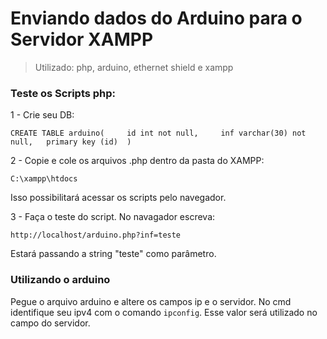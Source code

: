 # Enviando dados do Arduino para o Servidor XAMPP

> Utilizado: php, arduino, ethernet shield e xampp

### Teste os Scripts php:
1 - Crie seu DB:  

`
CREATE TABLE arduino(    
  id int not null,    
  inf varchar(30) not null,  
  primary key (id) 
)
`  

2 - Copie e cole os arquivos .php dentro da pasta do XAMPP:  

`C:\xampp\htdocs`  

Isso possibilitará acessar os scripts pelo navegador.
  
3 - Faça o teste do script. No navagador escreva:   

`http://localhost/arduino.php?inf=teste`  

Estará passando a string "teste" como parâmetro.

### Utilizando o arduino

Pegue o arquivo arduino e altere os campos ip e o servidor.
No cmd identifique seu ipv4 com o comando `ipconfig`. Esse valor será utilizado no campo do servidor.
